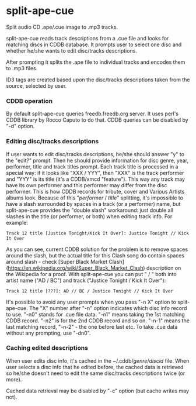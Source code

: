 # split-ape-cue

Split audio CD .ape/.cue image to .mp3 tracks.

split-ape-cue reads track descriptions from a .cue file and looks for
matching discs in CDDB database. It prompts user to select one disc and
whether he/she wants to edit disc/tracks descriptions.

After prompting it splits the .ape file to individual tracks and
encodes them to .mp3 files.

ID3 tags are created based upon the disc/tracks descriptions taken
from the source, selected by user.

### CDDB operation

By default split-ape-cue queries freedb.freedb.org server. It uses
perl's CDDB library by Rocco Caputo to do that. CDDB queries can be
disabled by "-d" option.

### Editing disc/tracks descriptions

If user wants to edit disc/tracks descriptions, he/she should answer
"y" to the "edit?" prompt. Then he should provide information for disc
genre, year, performer, title and track titles prompt. Each track title
is processed in a special way: if it looks like "XXX / YYY", then "XXX"
is the track performer and "YYY" is its title (it's a CDDB/xmcd
"feature"). This way any track may have its own performer and this
performer may differ from the disc performer. This is how CDDB records
for tribute, cover and Various Artists albums look. Because of this
"_performer_ / _title_" splitting, it's impossible to have a slash
surrounded by spaces in a track (or a performer) name, but
split-ape-cue provides the "double slash" workaround: just double all
slashes in the title (or performer, or both) when editing track info.
For example:

    Track 12 title [Justice Tonight/Kick It Over]: Justice Tonight // Kick It Over

As you can see, current CDDB solution for the problem is to remove
spaces around the slash, but the actual title for this Clash song do
contain spaces around slash - check [Super Black Market Clash]
(https://en.wikipedia.org/wiki/Super_Black_Market_Clash) description on
the Wikipedia for a proof. With split-ape-cue you can put " / " both
into artist name ("AD / BC") and track ("Justice Tonight / Kick It
Over"):

    Track 12 title [???]: AD // BC / Justice Tonight // Kick It Over

It's possible to avoid any user prompts when you pass "-n X" option to
split-ape-cue. The "X" number after "-n" option indicates which disc
info record to use. "-n0" stands for .cue file data. "-n1" means
taking the 1st matching CDDB record. "-n2" is for the 2nd CDDB record
and so on. "-n-1" means the last matching record, "-n-2" - the one
before last etc. To take .cue data without any prompting, use "-dn0".

### Caching edited descriptions

When user edits disc info, it's cached in the ~/.cddb/_genre_/_discid_
file. When user selects a disc info that he edited before, the cached
data is retrieved so he/she doesn't need to edit the same disc/tracks
descriptions twice (or more).

Cached data retrieval may be disabled by "-c" option (but cache writes
may not).
